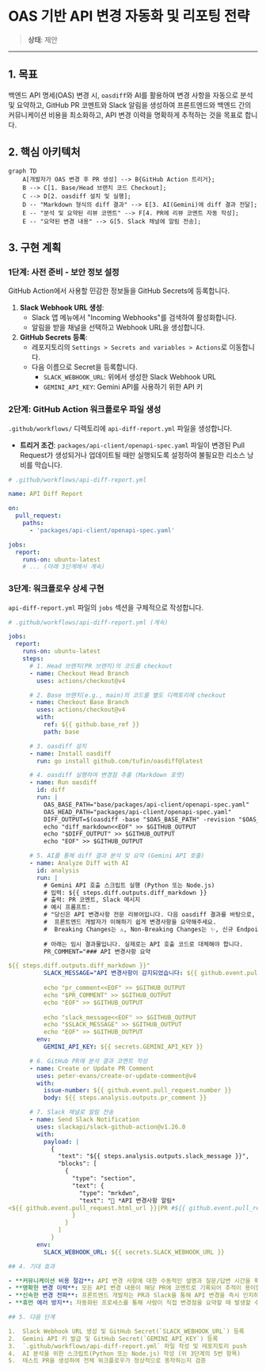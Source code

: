 # OAS 기반 API 변경 자동화 및 리포팅 전략

> **상태**: 제안

---

## 1. 목표

백엔드 API 명세(OAS) 변경 시, `oasdiff`와 AI를 활용하여 변경 사항을 자동으로 분석 및 요약하고, GitHub PR 코멘트와 Slack 알림을 생성하여 프론트엔드와 백엔드 간의 커뮤니케이션 비용을 최소화하고, API 변경 이력을 명확하게 추적하는 것을 목표로 합니다.

## 2. 핵심 아키텍처

```mermaid
graph TD
    A[개발자가 OAS 변경 후 PR 생성] --> B{GitHub Action 트리거};
    B --> C[1. Base/Head 브랜치 코드 Checkout];
    C --> D[2. oasdiff 설치 및 실행];
    D -- "Markdown 형식의 diff 결과" --> E[3. AI(Gemini)에 diff 결과 전달];
    E -- "분석 및 요약된 리뷰 코멘트" --> F[4. PR에 리뷰 코멘트 자동 작성];
    E -- "요약된 변경 내용" --> G[5. Slack 채널에 알림 전송];
```

## 3. 구현 계획

### 1단계: 사전 준비 - 보안 정보 설정

GitHub Action에서 사용할 민감한 정보들을 GitHub Secrets에 등록합니다.

1.  **Slack Webhook URL 생성**:
    *   Slack 앱 메뉴에서 "Incoming Webhooks"를 검색하여 활성화합니다.
    *   알림을 받을 채널을 선택하고 Webhook URL을 생성합니다.
2.  **GitHub Secrets 등록**:
    *   레포지토리의 `Settings > Secrets and variables > Actions`로 이동합니다.
    *   다음 이름으로 Secret을 등록합니다.
        *   `SLACK_WEBHOOK_URL`: 위에서 생성한 Slack Webhook URL
        *   `GEMINI_API_KEY`: Gemini API를 사용하기 위한 API 키

### 2단계: GitHub Action 워크플로우 파일 생성

`.github/workflows/` 디렉토리에 `api-diff-report.yml` 파일을 생성합니다.

-   **트리거 조건**: `packages/api-client/openapi-spec.yaml` 파일이 변경된 Pull Request가 생성되거나 업데이트될 때만 실행되도록 설정하여 불필요한 리소스 낭비를 막습니다.

```yaml
# .github/workflows/api-diff-report.yml

name: API Diff Report

on:
  pull_request:
    paths:
      - 'packages/api-client/openapi-spec.yaml'

jobs:
  report:
    runs-on: ubuntu-latest
    # ... (아래 3단계에서 계속)
```

### 3단계: 워크플로우 상세 구현

`api-diff-report.yml` 파일의 `jobs` 섹션을 구체적으로 작성합니다.

```yaml
# .github/workflows/api-diff-report.yml (계속)

jobs:
  report:
    runs-on: ubuntu-latest
    steps:
      # 1. Head 브랜치(PR 브랜치)의 코드를 checkout
      - name: Checkout Head Branch
        uses: actions/checkout@v4

      # 2. Base 브랜치(e.g., main)의 코드를 별도 디렉토리에 checkout
      - name: Checkout Base Branch
        uses: actions/checkout@v4
        with:
          ref: ${{ github.base_ref }}
          path: base

      # 3. oasdiff 설치
      - name: Install oasdiff
        run: go install github.com/tufin/oasdiff@latest

      # 4. oasdiff 실행하여 변경점 추출 (Markdown 포맷)
      - name: Run oasdiff
        id: diff
        run: |
          OAS_BASE_PATH="base/packages/api-client/openapi-spec.yaml"
          OAS_HEAD_PATH="packages/api-client/openapi-spec.yaml"
          DIFF_OUTPUT=$(oasdiff -base "$OAS_BASE_PATH" -revision "$OAS_HEAD_PATH" -format markdown)
          echo "diff_markdown<<EOF" >> $GITHUB_OUTPUT
          echo "$DIFF_OUTPUT" >> $GITHUB_OUTPUT
          echo "EOF" >> $GITHUB_OUTPUT

      # 5. AI를 통해 diff 결과 분석 및 요약 (Gemini API 호출)
      - name: Analyze Diff with AI
        id: analysis
        run: |
          # Gemini API 호출 스크립트 실행 (Python 또는 Node.js)
          # 입력: ${{ steps.diff.outputs.diff_markdown }}
          # 출력: PR 코멘트, Slack 메시지
          # 예시 프롬프트:
          # "당신은 API 변경사항 전문 리뷰어입니다. 다음 oasdiff 결과를 바탕으로,
          #  프론트엔드 개발자가 이해하기 쉽게 변경사항을 요약해주세요.
          #  Breaking Changes는 ⚠️, Non-Breaking Changes는 ✨, 신규 Endpoint는 🚀 이모지를 사용해주세요."
          
          # 아래는 임시 결과물입니다. 실제로는 API 호출 코드로 대체해야 합니다.
          PR_COMMENT="### API 변경사항 요약

${{ steps.diff.outputs.diff_markdown }}"
          SLACK_MESSAGE="API 변경사항이 감지되었습니다: ${{ github.event.pull_request.html_url }}"
          
          echo "pr_comment<<EOF" >> $GITHUB_OUTPUT
          echo "$PR_COMMENT" >> $GITHUB_OUTPUT
          echo "EOF" >> $GITHUB_OUTPUT
          
          echo "slack_message<<EOF" >> $GITHUB_OUTPUT
          echo "$SLACK_MESSAGE" >> $GITHUB_OUTPUT
          echo "EOF" >> $GITHUB_OUTPUT
        env:
          GEMINI_API_KEY: ${{ secrets.GEMINI_API_KEY }}

      # 6. GitHub PR에 분석 결과 코멘트 작성
      - name: Create or Update PR Comment
        uses: peter-evans/create-or-update-comment@v4
        with:
          issue-number: ${{ github.event.pull_request.number }}
          body: ${{ steps.analysis.outputs.pr_comment }}

      # 7. Slack 채널로 알림 전송
      - name: Send Slack Notification
        uses: slackapi/slack-github-action@v1.26.0
        with:
          payload: |
            {
              "text": "${{ steps.analysis.outputs.slack_message }}",
              "blocks": [
                {
                  "type": "section",
                  "text": {
                    "type": "mrkdwn",
                    "text": "📝 *API 변경사항 알림*
<${{ github.event.pull_request.html_url }}|PR #${{ github.event.pull_request.number }}>에서 API 명세 변경이 감지되었습니다."
                  }
                }
              ]
            }
        env:
          SLACK_WEBHOOK_URL: ${{ secrets.SLACK_WEBHOOK_URL }}

## 4. 기대 효과

- **커뮤니케이션 비용 절감**: API 변경 사항에 대한 수동적인 설명과 질문/답변 시간을 획기적으로 줄입니다.
- **명확한 변경 이력**: 모든 API 변경 내용이 해당 PR에 코멘트로 기록되어 추적이 용이합니다.
- **신속한 변경 전파**: 프론트엔드 개발자는 PR과 Slack을 통해 API 변경을 즉시 인지하고 대응할 수 있습니다.
- **휴먼 에러 방지**: 자동화된 프로세스를 통해 사람이 직접 변경점을 요약할 때 발생할 수 있는 누락이나 실수를 방지합니다.

## 5. 다음 단계

1.  Slack Webhook URL 생성 및 GitHub Secret(`SLACK_WEBHOOK_URL`) 등록
2.  Gemini API 키 발급 및 GitHub Secret(`GEMINI_API_KEY`) 등록
3.  `.github/workflows/api-diff-report.yml` 파일 작성 및 레포지토리 push
4.  AI 분석을 위한 스크립트(Python 또는 Node.js) 작성 (위 3단계의 5번 항목)
5.  테스트 PR을 생성하여 전체 워크플로우가 정상적으로 동작하는지 검증
